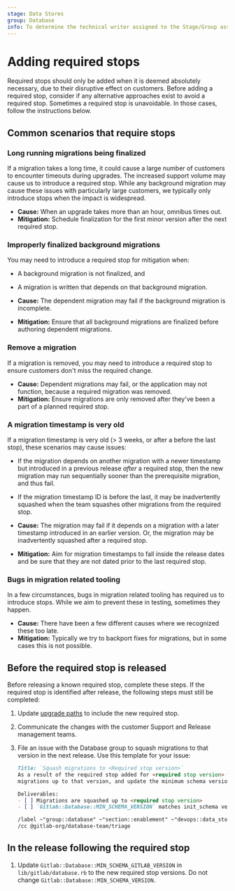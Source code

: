 ```yaml
---
stage: Data Stores
group: Database
info: To determine the technical writer assigned to the Stage/Group associated with this page, see https://about.gitlab.com/handbook/product/ux/technical-writing/#assignments
---
```


# Adding required stops

Required stops should only be added when it is deemed absolutely necessary, due to their
disruptive effect on customers. Before adding a required stop, consider if any
alternative approaches exist to avoid a required stop. Sometimes a required
stop is unavoidable. In those cases, follow the instructions below.

## Common scenarios that require stops

### Long running migrations being finalized

If a migration takes a long time, it could cause a large number of customers to encounter timeouts
during upgrades. The increased support volume may cause us to introduce a required stop. While any
background migration may cause these issues with particularly large customers, we typically only
introduce stops when the impact is widespread.

- **Cause:** When an upgrade takes more than an hour, omnibus times out.
- **Mitigation:** Schedule finalization for the first minor version after the next required stop.

### Improperly finalized background migrations

You may need to introduce a required stop for mitigation when:

- A background migration is not finalized, and
- A migration is written that depends on that background migration.

- **Cause:** The dependent migration may fail if the background migration is incomplete.
- **Mitigation:** Ensure that all background migrations are finalized before authoring dependent migrations.

### Remove a migration

If a migration is removed, you may need to introduce a required stop to ensure customers
don't miss the required change.

- **Cause:** Dependent migrations may fail, or the application may not function, because a required
  migration was removed.
- **Mitigation:** Ensure migrations are only removed after they've been a part of a planned
  required stop.

### A migration timestamp is very old

If a migration timestamp is very old (> 3 weeks, or after a before the last stop),
these scenarios may cause issues:

- If the migration depends on another migration with a newer timestamp but introduced in a
  previous release _after_ a required stop, then the new migration may run sequentially sooner
  than the prerequisite migration, and thus fail.
- If the migration timestamp ID is before the last, it may be inadvertently squashed when the
  team squashes other migrations from the required stop.

- **Cause:** The migration may fail if it depends on a migration with a later timestamp introduced
  in an earlier version. Or, the migration may be inadvertently squashed after a required stop.
- **Mitigation:** Aim for migration timestamps to fall inside the release dates and be sure that
  they are not dated prior to the last required stop.

### Bugs in migration related tooling

In a few circumstances, bugs in migration related tooling has required us to introduce stops. While we aim
to prevent these in testing, sometimes they happen.

- **Cause:** There have been a few different causes where we recognized these too late.
- **Mitigation:** Typically we try to backport fixes for migrations, but in some cases this is not possible.

## Before the required stop is released

Before releasing a known required stop, complete these steps. If the required stop
is identified after release, the following steps must still be completed:

1. Update [upgrade paths](../../update/index.md#upgrade-paths) to include the new
   required stop.
1. Communicate the changes with the customer Support and Release management teams.
1. File an issue with the Database group to squash migrations to that version in the
   next release. Use this template for your issue:

   ```markdown
   Title: `Squash migrations to <Required stop version>`
   As a result of the required stop added for <required stop version> we should squash
   migrations up to that version, and update the minimum schema version.

   Deliverables:
   - [ ] Migrations are squashed up to <required stop version>
   - [ ] `Gitlab::Database::MIN_SCHEMA_VERSION` matches init_schema version

   /label ~"group::database" ~"section::enablement" ~"devops::data_stores" ~"Category:Database" ~"type::maintenance"
   /cc @gitlab-org/database-team/triage
   ```

## In the release following the required stop

1. Update `Gitlab::Database::MIN_SCHEMA_GITLAB_VERSION` in `lib/gitlab/database.rb` to the
   new required stop versions. Do not change `Gitlab::Database::MIN_SCHEMA_VERSION`.
